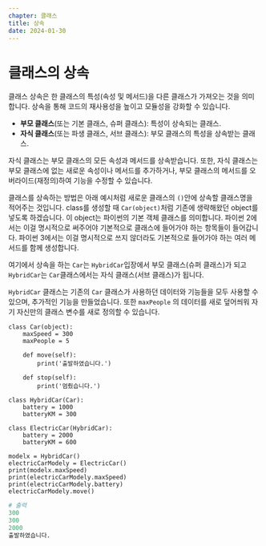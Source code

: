 ```yaml
---
chapter: 클래스
title: 상속
date: 2024-01-30
---
```


# 클래스의 상속

클래스 상속은 한 클래스의 특성(속성 및 메서드)을 다른 클래스가 가져오는 것을 의미합니다. 상속을 통해 코드의 재사용성을 높이고 모듈성을 강화할 수 있습니다.

- **부모 클래스**(또는 기본 클래스, 슈퍼 클래스): 특성이 상속되는 클래스.
- **자식 클래스**(또는 파생 클래스, 서브 클래스): 부모 클래스의 특성을 상속받는 클래스.

자식 클래스는 부모 클래스의 모든 속성과 메서드를 상속받습니다. 또한, 자식 클래스는 부모 클래스에 없는 새로운 속성이나 메서드를 추가하거나, 부모 클래스의 메서드를 오버라이드(재정의)하여 기능을 수정할 수 있습니다.

클래스를 상속하는 방법은 아래 예시처럼 새로운 클래스의 `()`안에 상속할 클래스명을 적어주는 것입니다. class를 생성할 때 `Car(object)`처럼 기존에 생략해왔던 object를 넣도록 하겠습니다. 이 object는 파이썬의 기본 객체 클래스를 의미합니다. 파이썬 2에서는 이걸 명시적으로 써주어야 기본적으로 클래스에 들어가야 하는 항목들이 들어갑니다. 파이썬 3에서는 이걸 명시적으로 쓰지 않더라도 기본적으로 들어가야 하는 여러 메서드를 함께 생성합니다.

여기에서 상속을 하는 `Car`는 `HybridCar`입장에서 부모 클래스(슈퍼 클래스)가 되고 `HybridCar`는 `Car`클래스에서는 자식 클래스(서브 클래스)가 됩니다.

`HybridCar` 클래스는 기존의 `Car` 클래스가 사용하던 데이터와 기능들을 모두 사용할 수 있으며, 추가적인 기능을 만들었습니다. 또한 `maxPeople` 의 데이터를 새로 덮어씌워 자기 자신만의 클래스 변수를 새로 정의할 수 있습니다.

```python-exec
class Car(object):
    maxSpeed = 300
    maxPeople = 5

    def move(self):
        print('출발하였습니다.')

    def stop(self):
        print('멈췄습니다.')

class HybridCar(Car):
    battery = 1000
    batteryKM = 300

class ElectricCar(HybridCar):
    battery = 2000
    batteryKM = 600

modelx = HybridCar()
electricCarModely = ElectricCar()
print(modelx.maxSpeed)
print(electricCarModely.maxSpeed)
print(electricCarModely.battery)
electricCarModely.move()
```

```python
# 출력
300
300
2000
출발하였습니다.
```